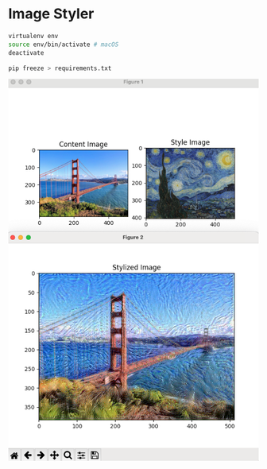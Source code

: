 # Image Styler

```bash
virtualenv env
source env/bin/activate # macOS
deactivate
```

```bash
pip freeze > requirements.txt
```

![](./example_outcome.jpg)